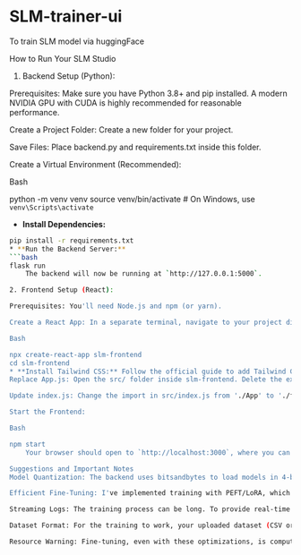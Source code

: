 # SLM-trainer-ui
To train SLM model via huggingFace

How to Run Your SLM Studio
1. Backend Setup (Python):

Prerequisites: Make sure you have Python 3.8+ and pip installed. A modern NVIDIA GPU with CUDA is highly recommended for reasonable performance.

Create a Project Folder: Create a new folder for your project.

Save Files: Place backend.py and requirements.txt inside this folder.

Create a Virtual Environment (Recommended):

Bash

python -m venv venv
source venv/bin/activate  # On Windows, use `venv\Scripts\activate`
* **Install Dependencies:**
```bash
pip install -r requirements.txt
* **Run the Backend Server:**
```bash
flask run
    The backend will now be running at `http://127.0.0.1:5000`.

2. Frontend Setup (React):

Prerequisites: You'll need Node.js and npm (or yarn).

Create a React App: In a separate terminal, navigate to your project directory and run:

Bash

npx create-react-app slm-frontend
cd slm-frontend
* **Install Tailwind CSS:** Follow the official guide to add Tailwind CSS to your Create React App project. This is a crucial step for the UI to render correctly.
Replace App.js: Open the src/ folder inside slm-frontend. Delete the existing App.js file and create a new file named frontend.jsx. Copy and paste the entire content of the React file I provided into this new frontend.jsx file.

Update index.js: Change the import in src/index.js from './App' to './frontend.jsx'.

Start the Frontend:

Bash

npm start
    Your browser should open to `http://localhost:3000`, where you can see and interact with the application.

Suggestions and Important Notes
Model Quantization: The backend uses bitsandbytes to load models in 4-bit precision. This drastically reduces the VRAM required, allowing you to run larger models on consumer-grade GPUs.

Efficient Fine-Tuning: I've implemented training with PEFT/LoRA, which is a state-of-the-art technique. Instead of retraining the entire model (which requires immense resources), it trains a small "adapter" layer on top. This is much faster and more memory-efficient.

Streaming Logs: The training process can be long. To provide real-time feedback, the backend streams logs directly to the frontend UI, so you can monitor the progress live.

Dataset Format: For the training to work, your uploaded dataset (CSV or JSONL) must have a 'text' column. Each row in this column should be a single training example (e.g., a question-answer pair, a story, or a code snippet).

Resource Warning: Fine-tuning, even with these optimizations, is computationally intensive. The process will be slow without a GPU, and you'll need sufficient RAM and VRAM depending on the model size.